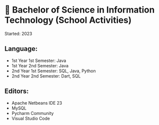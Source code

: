 # 🌱 Bachelor of Science in Information Technology (School Activities)

Started: 2023

## Language:
* 1st Year 1st Semester: Java
* 1st Year 2nd Semester: Java
* 2nd Year 1st Semester: SQL, Java, Python
* 2nd Year 2nd Semester: Dart, SQL

## Editors:
* Apache Netbeans IDE 23
* MySQL
* Pycharm Community
* Visual Studio Code
